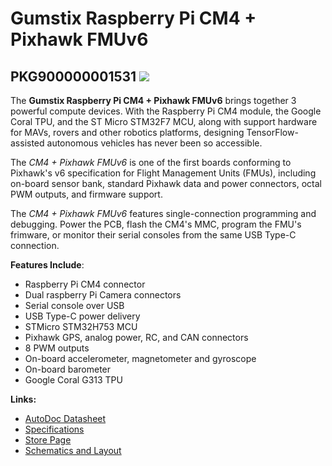 # Gumstix Raspberry Pi CM4 + Pixhawk FMUv6
## PKG900000001531 ![][thumbnail]

The **Gumstix Raspberry Pi CM4 + Pixhawk FMUv6** brings together 3 powerful compute devices.  With the Raspberry Pi CM4 module, the Google Coral TPU, and the ST Micro STM32F7 MCU, along with support hardware for MAVs, rovers and other robotics platforms,  designing TensorFlow-assisted autonomous vehicles has never been so accessible.

The *CM4 + Pixhawk FMUv6* is one of the first boards conforming to Pixhawk's v6 specification for Flight Management Units (FMUs), including on-board sensor bank, standard Pixhawk data and power connectors, octal PWM outputs, and firmware support.

The *CM4 + Pixhawk FMUv6* features single-connection programming and debugging.  Power the PCB, flash the CM4's MMC, program the FMU's frimware, or monitor their serial consoles from the same USB Type-C connection.

__Features Include__:
* Raspberry Pi CM4 connector
* Dual raspberry Pi Camera connectors
* Serial console over USB
* USB Type-C power delivery
* STMicro STM32H753 MCU
* Pixhawk GPS, analog power, RC, and CAN connectors
* 8 PWM outputs
* On-board accelerometer, magnetometer and gyroscope
* On-board barometer
* Google Coral G313 TPU

__Links:__
* [AutoDoc Datasheet][autodoc]
* [Specifications][spec]
* [Store Page][store]
* [Schematics and Layout][hardware]

[thumbnail]: about:blank
[autodoc]: PKG900000001531_AutoDoc.pdf
[spec]: PKG900000001531_SpecSheet.pdf
[store]: https://store.gumstix.com/cm4-pixhawk6-mini/
[hardware]: hardware/hardware.md
[firmware]: firmware/firmware.md
